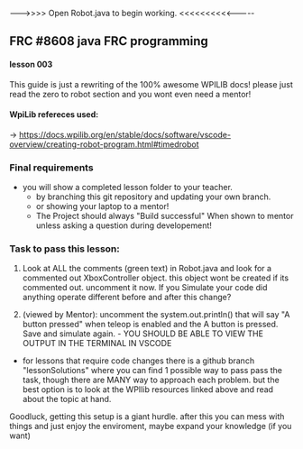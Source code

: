  --->>>> Open Robot.java to begin working. <<<<<<<<<<-----
  
  ## FRC #8608 java FRC programming
  #### lesson 003
  
  This guide is just a rewriting of the 100% awesome WPILIB docs! 
  please just read the zero to robot section and you wont even need a mentor! 

  #### WpiLib refereces used:
  -> https://docs.wpilib.org/en/stable/docs/software/vscode-overview/creating-robot-program.html#timedrobot
  
  
  
  ### Final requirements
  - you will show a completed lesson folder to your teacher. 
    - by branching this git repository and updating your own branch. 
    - or showing your laptop to a mentor!
    - The Project should always "Build successful" When shown to mentor unless asking a question during developement!
  
  ### Task to pass this lesson:
  
  1. Look at ALL the comments (green text) in Robot.java and look for a commented out XboxController object. this object wont be created if its commented out. uncomment it now. If you Simulate your code did anything operate different before and after this change?  
  
  2. (viewed by Mentor): uncomment the  system.out.println() that will say "A button pressed" when teleop is enabled and the A button is pressed. Save and simulate again.
    - YOU SHOULD BE ABLE TO VIEW THE OUTPUT IN THE TERMINAL IN VSCODE
  
  - for lessons that require code changes there is a github branch "lessonSolutions" where you can find 1 possible way to pass pass the task, though there are MANY 
  way to approach each problem.  but the best option is to look at the WPIlib resources linked above and read about the topic at hand.
  
  Goodluck, getting this setup is a giant hurdle. after this you can mess with things and just enjoy the enviroment, maybe expand your knowledge (if you want)
